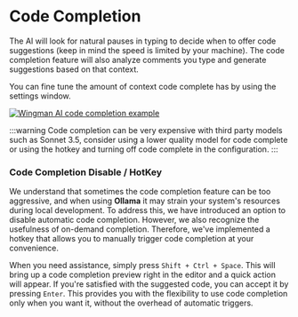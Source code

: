 # Code Completion

The AI will look for natural pauses in typing to decide when to offer code suggestions (keep in mind the speed is limited by your machine). The code completion feature will also analyze comments you type and generate suggestions based on that context.

You can fine tune the amount of context code complete has by using the settings window.

[![Wingman AI code completion example](https://img.youtube.com/vi/panJL4DUGkA/0.jpg)](https://www.youtube.com/watch?v=panJL4DUGkA)

:::warning
Code completion can be very expensive with third party models such as Sonnet 3.5, consider using a lower quality model for code complete or using the hotkey and turning off code complete in the configuration.
:::

### Code Completion Disable / HotKey

We understand that sometimes the code completion feature can be too aggressive, and when using **Ollama** it may strain your system's resources during local development. To address this, we have introduced an option to disable automatic code completion. However, we also recognize the usefulness of on-demand completion. Therefore, we've implemented a hotkey that allows you to manually trigger code completion at your convenience.

When you need assistance, simply press `Shift + Ctrl + Space`. This will bring up a code completion preview right in the editor and a quick action will appear. If you're satisfied with the suggested code, you can accept it by pressing `Enter`. This provides you with the flexibility to use code completion only when you want it, without the overhead of automatic triggers.

